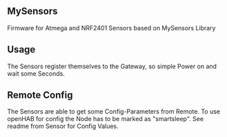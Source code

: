 ## MySensors
Firmware for Atmega and NRF2401 Sensors based on MySensors Library

## Usage
The Sensors register themselves to the Gateway, so simple Power on and wait some Seconds.

## Remote Config
The Sensors are able to get some Config-Parameters from Remote. To use openHAB for config the Node has to be marked as "smartsleep".
See readme from Sensor for Config Values.
